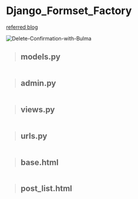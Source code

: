 # Django_Formset_Factory

[referred blog](https://narito.ninja/blog/detail/94/)

![Delete-Confirmation-with-Bulma](Delete-Confirmation-with-Bulma.gif)

> ## models.py
``` python

```

> ## admin.py
``` python

```

> ## views.py
``` python

```

> ## urls.py
``` python

```

> ## base.html
``` python

```

> ## post_list.html
``` python

```
